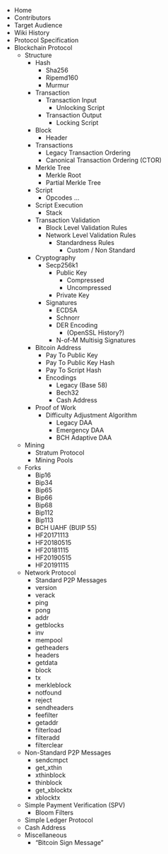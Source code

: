 -   Home
-   Contributors
-   Target Audience
-   Wiki History
-   Protocol Specification
-   Blockchain Protocol
    -   Structure
	    -   Hash
		    -   Sha256
			-   Ripemd160
			-   Murmur
	    -   Transaction
		    -   Transaction Input
			    -   Unlocking Script
		    -   Transaction Output
			    -   Locking Script
	    -   Block
		    -   Header
	    -   Transactions
		    -   Legacy Transaction Ordering
		    -   Canonical Transaction Ordering (CTOR)
	    -   Merkle Tree
		    -   Merkle Root
		    -   Partial Merkle Tree
	    -   Script
		    -   Opcodes
			       ...
	    -   Script Execution
		    -   Stack
	    -   Transaction Validation
		    -   Block Level Validation Rules
		    -   Network Level Validation Rules
			    -   Standardness Rules
				    -   Custom / Non Standard
	    -   Cryptography
		    -   Secp256k1
			    -   Public Key
				    -   Compressed
				    -   Uncompressed
			    -   Private Key
		    -   Signatures
			    -   ECDSA
			    -   Schnorr
			    -   DER Encoding
				    -   (OpenSSL History?)
			    -   N-of-M Multisig Signatures
	    -   Bitcoin Address
		    -   Pay To Public Key
			-   Pay To Public Key Hash
		    -   Pay To Script Hash
		    -   Encodings
			    -   Legacy (Base 58)
			    -   Bech32
			    -   Cash Address
	    -   Proof of Work
		    -   Difficulty Adjustment Algorithm
			    -   Legacy DAA
			    -   Emergency DAA
			    -   BCH Adaptive DAA
	-   Mining
		-   Stratum Protocol
	    -   Mining Pools
	-   Forks
	    -   Bip16
		-   Bip34
		-   Bip65
		-   Bip66
		-   Bip68
		-   Bip112
		-   Bip113
		-   BCH UAHF (BUIP 55)
		-   HF20171113
		-   HF20180515
		-   HF20181115
		-   HF20190515
		-   HF20191115
	-   Network Protocol
		-   Standard P2P Messages
		-   version
		-   verack
		-   ping
		-   pong
		-   addr
		-   getblocks
		-   inv
		-   mempool
		-   getheaders
		-   headers
		-   getdata
		-   block
		-   tx
		-   merkleblock
		-   notfound
		-   reject
		-   sendheaders
		-   feefilter
		-   getaddr
		-   filterload
		-   filteradd
		-   filterclear
	-   Non-Standard P2P Messages
		-   sendcmpct
		-   get_xthin
		-   xthinblock
		-   thinblock
		-   get_xblocktx
		-   xblocktx
    -   Simple Payment Verification (SPV)
	    -   Bloom Filters
    -   Simple Ledger Protocol
    -   Cash Address
    -   Miscellaneous
	    -   “Bitcoin Sign Message”